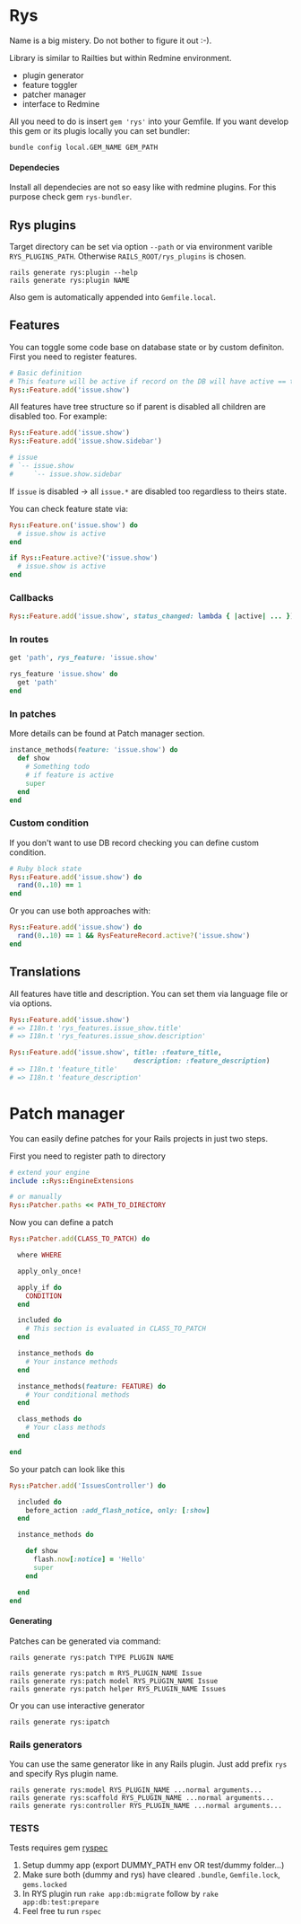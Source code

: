 # Rys

Name is a big mistery. Do not bother to figure it out :-).

Library is similar to Railties but within Redmine environment.

- plugin generator
- feature toggler
- patcher manager
- interface to Redmine

All you need to do is insert `gem 'rys'` into your Gemfile. If you want develop this gem or its plugis locally you can set bundler:

`bundle config local.GEM_NAME GEM_PATH`

#### Dependecies

Install all dependecies are not so easy like with redmine plugins. For this purpose check gem `rys-bundler`.

## Rys plugins

Target directory can be set via option `--path` or via environment varible `RYS_PLUGINS_PATH`. Otherwise `RAILS_ROOT/rys_plugins` is chosen.

```
rails generate rys:plugin --help
rails generate rys:plugin NAME
```

Also gem is automatically appended into `Gemfile.local`.

## Features

You can toggle some code base on database state or by custom definiton. First you need to register features.

```ruby
# Basic definition
# This feature will be active if record on the DB will have active == true
Rys::Feature.add('issue.show')
```

All features have tree structure so if parent is disabled all children are disabled too. For example:

```ruby
Rys::Feature.add('issue.show')
Rys::Feature.add('issue.show.sidebar')

# issue
# `-- issue.show
#     `-- issue.show.sidebar
```

If `issue` is disabled -> all `issue.*` are disabled too regardless to theirs state.

You can check feature state via:

```ruby
Rys::Feature.on('issue.show') do
  # issue.show is active
end

if Rys::Feature.active?('issue.show')
  # issue.show is active
end
```

### Callbacks

```ruby
Rys::Feature.add('issue.show', status_changed: lambda { |active| ... })
```

### In routes

```ruby
get 'path', rys_feature: 'issue.show'

rys_feature 'issue.show' do
  get 'path'
end
```

### In patches

More details can be found at Patch manager section.

```ruby
instance_methods(feature: 'issue.show') do
  def show
    # Something todo
    # if feature is active
    super
  end
end
```


### Custom condition

If you don't want to use DB record checking you can define custom condition.

```ruby
# Ruby block state
Rys::Feature.add('issue.show') do
  rand(0..10) == 1
end
```

Or you can use both approaches with:

```ruby
Rys::Feature.add('issue.show') do
  rand(0..10) == 1 && RysFeatureRecord.active?('issue.show')
end
```

## Translations

All features have title and description. You can set them via language file or via options.

```ruby
Rys::Feature.add('issue.show')
# => I18n.t 'rys_features.issue_show.title'
# => I18n.t 'rys_features.issue_show.description'

Rys::Feature.add('issue.show', title: :feature_title,
                               description: :feature_description)
# => I18n.t 'feature_title'
# => I18n.t 'feature_description'
```

# Patch manager

You can easily define patches for your Rails projects in just two steps.

First you need to register path to directory

```ruby
# extend your engine
include ::Rys::EngineExtensions

# or manually
Rys::Patcher.paths << PATH_TO_DIRECTORY
```

Now you can define a patch

```ruby
Rys::Patcher.add(CLASS_TO_PATCH) do

  where WHERE

  apply_only_once!

  apply_if do
    CONDITION
  end

  included do
    # This section is evaluated in CLASS_TO_PATCH
  end

  instance_methods do
    # Your instance methods
  end

  instance_methods(feature: FEATURE) do
    # Your conditional methods
  end

  class_methods do
    # Your class methods
  end

end

```

So your patch can look like this

```ruby
Rys::Patcher.add('IssuesController') do

  included do
    before_action :add_flash_notice, only: [:show]
  end

  instance_methods do

    def show
      flash.now[:notice] = 'Hello'
      super
    end

  end
end
```

#### Generating

Patches can be generated via command:

```
rails generate rys:patch TYPE PLUGIN NAME

rails generate rys:patch m RYS_PLUGIN_NAME Issue
rails generate rys:patch model RYS_PLUGIN_NAME Issue
rails generate rys:patch helper RYS_PLUGIN_NAME Issues
```

Or you can use interactive generator

```
rails generate rys:ipatch
```

### Rails generators

You can use the same generator like in any Rails plugin. Just add prefix `rys` and specify Rys plugin name.

```
rails generate rys:model RYS_PLUGIN_NAME ...normal arguments...
rails generate rys:scaffold RYS_PLUGIN_NAME ...normal arguments...
rails generate rys:controller RYS_PLUGIN_NAME ...normal arguments...
```

### TESTS

Tests requires gem [ryspec](https://github.com/easysoftware/ryspec)

  1. Setup dummy app (export DUMMY_PATH env OR test/dummy folder...)
  2. Make sure both (dummy and rys) have cleared `.bundle`, `Gemfile.lock`, `gems.locked`
  3. In RYS plugin run `rake app:db:migrate` follow by `rake app:db:test:prepare`
  4. Feel free tu run `rspec`


